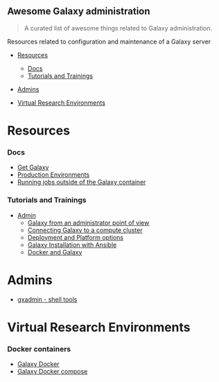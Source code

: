 ## Awesome Galaxy administration

> A curated list of awesome things related to Galaxy administration.

Resources related to configuration and maintenance of a Galaxy server

- [Resources](#resources)
    - [Docs](#docs)
    - [Tutorials and Trainings](#tutorials-and-trainings)

- [Admins](#admins)
- [Virtual Research Environments](#virtual-research-environments)

# Resources

### Docs
- [Get Galaxy](https://galaxyproject.org/admin/get-galaxy/)
- [Production Environments](https://docs.galaxyproject.org/en/latest/admin/production.html)
- [Running jobs outside of the Galaxy container](https://github.com/bgruening/docker-galaxy-stable/blob/master/docs/Running_jobs_outside_of_the_container.md)

### Tutorials and Trainings

- [Admin](https://training.galaxyproject.org/training-material/topics/admin/)
    - [Galaxy from an administrator point of view ](https://training.galaxyproject.org/training-material/topics/admin/slides/introduction.html)
    - [Connecting Galaxy to a compute cluster ](https://training.galaxyproject.org/training-material/topics/admin/tutorials/connect-to-compute-cluster/slides.html)
    - [Deployment and Platform options](https://training.galaxyproject.org/training-material/topics/admin/tutorials/deployment-platforms-options/slides.html)
    - [Galaxy Installation with Ansible ](https://training.galaxyproject.org/training-material/topics/admin/tutorials/ansible-galaxy/tutorial.html)
    - [Docker and Galaxy ](https://training.galaxyproject.org/training-material/topics/admin/tutorials/galaxy-docker/slides.html)
    
# Admins

- [gxadmin - shell tools](https://github.com/usegalaxy-eu/gxadmin)

# Virtual Research Environments
    
### Docker containers

- [Galaxy Docker](https://github.com/bgruening/docker-galaxy-stable)
- [Galaxy Docker compose](https://github.com/bgruening/docker-galaxy-stable/tree/master/compose)